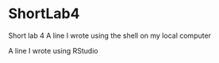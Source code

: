 # ShortLab4
Short lab 4
A line I wrote using the shell on my local computer


A line I wrote using RStudio
